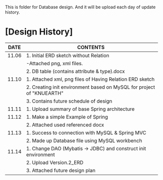 This is folder for Database design.
And it will be upload each day of update history.



[Design History]
================

  
| DATE  |                                 CONTENTS                                          |
|-------|-----------------------------------------------------------------------------------|
| 11.06 | 1. Initial ERD sketch without Relation                                            |
|       |  -Attached png, xml files.                                                        |
|       | 2. DB table (contains attribute & type).docx                                      |
| 11.10 | 1. Attached xml, png files of Having Relation ERD sketch                          |
|       | 2. Creating init environment based on MySQL for project of "KNUEARTH"             |
|       | 3. Contains future schedule of design                                             |
| 11.11 | 1. Upload summary of base Spring architecture                                     |
| 11.12 | 1. Make a simple Example of Spring                                                |
|       | 2. Attached used referenced docx                                                  |
| 11.13 | 1. Success to connection with MySQL & Spring MVC                                  |
|       | 2. Made up Database file using MySQL workbench                                    |
| 11.14 | 1. Change DAO (Mybatis -> JDBC) and construct init environment                    |
|       | 2. Upload Version.2_ERD                                                           |
|       | 3. Attached future design plan                                                    |
